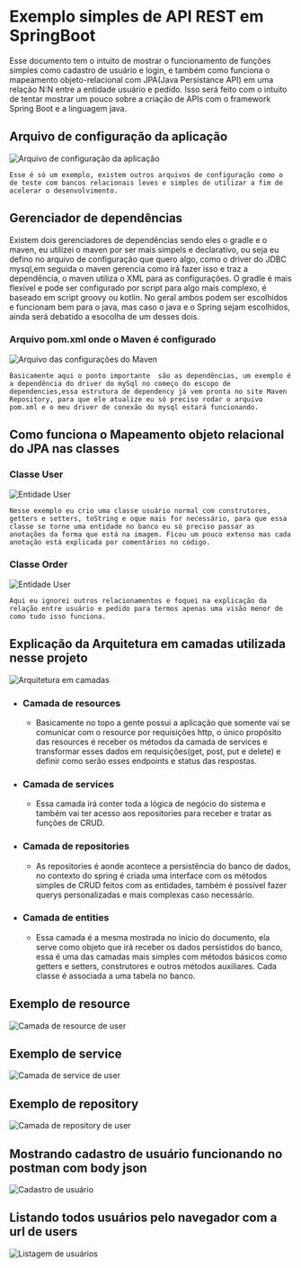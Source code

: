 # Exemplo simples de API REST em SpringBoot

Esse documento tem o intuito de mostrar o funcionamento de funções simples como cadastro de usuário e login, e também como funciona o mapeamento objeto-relacional com JPA(Java Persistance API) em uma  relação N:N entre a entidade usuário e pedido. Isso será feito com o intuito de tentar mostrar um pouco sobre a criação de APIs com o framework Spring Boot e a linguagem java.

## Arquivo de configuração da aplicação
<img src="readme_images/arquivo_config.png" alt="Arquivo de configuração da aplicação">
 
    Esse é só um exemplo, existem outros arquivos de configuração como o de teste com bancos relacionais leves e simples de utilizar a fim de acelerar o desenvolvimento. 
    
## Gerenciador de dependências 

Existem dois gerenciadores de dependências sendo eles o gradle e o maven, eu utilizei o maven por ser mais simpels e declarativo, ou seja eu defino no arquivo de configuração que quero algo, como o driver do JDBC mysql,em seguida o maven gerencia como irá fazer isso e traz a dependência, o maven utiliza o XML para as configurações. O gradle é mais flexível e pode ser configurado por script para algo mais complexo, é baseado em script groovy ou kotlin. No geral ambos podem ser escolhidos e funcionam bem para o java, mas caso o java e o  Spring sejam escolhidos, ainda será debatido a esocolha de um desses dois.

### Arquivo pom.xml onde o Maven é configurado
<img src="readme_images/pom_maven.png" alt="Arquivo das configurações do Maven">

    Basicamente aqui o ponto importante  são as dependências, um exemplo é a dependência do driver do mySql no começo do escopo de dependencies,essa estrutura de dependency já vem pronta no site Maven Repository, para que ele atualize eu só preciso rodar o arquivo pom.xml e o meu driver de conexão do mysql estará funcionando.

## Como funciona o Mapeamento objeto relacional do JPA nas classes
### Classe User
<img src="readme_images/user_entity.png" alt="Entidade User">

    Nesse exemplo eu crio uma classe usuário normal com construtores, getters e setters, toString e oque mais for necessário, para que essa classe se torne uma entidade no banco eu só preciso passar as anotações da forma que está na imagem. Ficou um pouco extenso mas cada anotação está explicada por comentários no código.

### Classe Order
<img src="readme_images/order.png" alt="Entidade User">
    
    Aqui eu ignorei outros relacionamentos e foquei na explicação da relação entre usuário e pedido para termos apenas uma visão menor de como tudo isso funciona.

## Explicação da Arquitetura em camadas utilizada nesse projeto
<img src="readme_images/arquitetura.png" alt="Arquitetura em camadas">

- ### Camada de resources
  - Basicamente no topo a gente possui a aplicação que somente vai se comunicar com o resource por requisições http, o único propósito das resources é receber os métodos da camada de services e  transformar esses dados em requisições(get, post, put e delete) e definir como serão esses endpoints e status das respostas.
- ### Camada de services
  - Essa camada irá conter toda a lógica de negócio do sistema e também vai ter acesso aos repositories para receber e tratar as funções de CRUD. 
- ### Camada de repositories
  - As repositories é aonde acontece a persistência do banco de dados, no contexto do spring é criada uma interface com os métodos simples de CRUD feitos com as entidades, também é possível fazer querys personalizadas e mais complexas caso necessário.
- ### Camada de entities
  - Essa camada é a mesma mostrada no início do documento, ela serve como objeto que irá receber os dados persistidos do banco, essa é uma das camadas mais simples com métodos básicos como getters e setters, construtores e outros métodos auxiliares. Cada classe é associada a uma tabela no banco.

## Exemplo de resource
<img src="readme_images/user_resource.png" alt="Camada de resource de user">

## Exemplo de service
<img src="readme_images/user_service.png" alt="Camada de service de user">

## Exemplo de repository
<img src="readme_images/user_repository.png" alt="Camada de repository de user">

## Mostrando cadastro de usuário funcionando no postman com body json
<img src="readme_images/cadastro.png" alt="Cadastro de usuário">
 
## Listando todos usuários pelo navegador com a url de users
<img src="readme_images/listagem.png" alt="Listagem de usuários">
